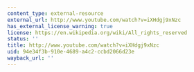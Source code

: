 ```yaml
---
content_type: external-resource
external_url: http://www.youtube.com/watch?v=iXHdgj9xNzc
has_external_license_warning: true
license: https://en.wikipedia.org/wiki/All_rights_reserved
status: ''
title: http://www.youtube.com/watch?v=iXHdgj9xNzc
uid: 94e34f3b-910e-4689-a4c2-ccbd2066d23e
wayback_url: ''
---
```

